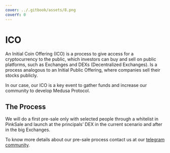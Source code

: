 ```yaml
---
cover: ../.gitbook/assets/8.png
coverY: 0
---
```


# ICO

An Initial Coin Offering (ICO) is a process to give access for a cryptocurrency to the public, which investors can buy and sell on public platforms, such as Exchanges and DEXs (Decentralized Exchanges). Is a process analogous to an Initial Public Offering, where companies sell their stocks publicly.

In our case, our ICO is a key event to gather funds and increase our community to develop Medusa Protocol.

## The Process

We will do a first pre-sale only with selected people through a whitelist in PinkSale and launch at the principals’ DEX in the current scenario and after in the big Exchanges.

To know more details about our pre-sale process contact us at our [telegram community](https://t.me/medusaprotocol).
